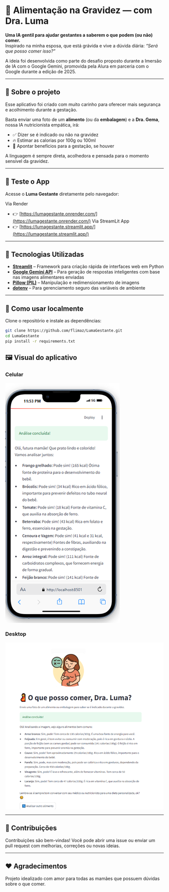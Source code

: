 # 🍼 Alimentação na Gravidez — com Dra. Luma

**Uma IA gentil para ajudar gestantes a saberem o que podem (ou não) comer.**  
Inspirado na minha esposa, que está grávida e vive a dúvida diária: *“Será que posso comer isso?”*

A ideia foi desenvolvida como parte do desafio proposto durante a Imersão de IA com o Google Gemini, promovida pela Alura em parceria com o Google durante a edição de 2025.

---

## 👶 Sobre o projeto

Esse aplicativo foi criado com muito carinho para oferecer mais segurança e acolhimento durante a gestação.

Basta enviar uma foto de um **alimento** (ou da **embalagem**) e a **Dra. Gema**, nossa IA nutricionista empática, irá:

- ✅ Dizer se é indicado ou não na gravidez  
- 🔥 Estimar as calorias por 100g ou 100ml  
- 💚 Apontar benefícios para a gestação, se houver  

A linguagem é sempre direta, acolhedora e pensada para o momento sensível da gravidez.

---

## 🚀 Teste o App

Acesse o **Luma Gestante** diretamente pelo navegador:

Via Render
- 👉 [https://lumagestante.onrender.com/](https://lumagestante.onrender.com/)
Via StreamLit App
- 👉 [https://lumagestante.streamlit.app/](https://lumagestante.streamlit.app/)

---

## 🧪 Tecnologias Utilizadas

- **[Streamlit](https://streamlit.io/)** – Framework para criação rápida de interfaces web em Python  
- **[Google Gemini API](https://ai.google.dev/)** – Para geração de respostas inteligentes com base nas imagens alimentares enviadas  
- **[Pillow (PIL)](https://pillow.readthedocs.io/)** – Manipulação e redimensionamento de imagens  
- **[dotenv](https://pypi.org/project/python-dotenv/)** – Para gerenciamento seguro das variáveis de ambiente  

---

## 🚀 Como usar localmente

Clone o repositório e instale as dependências:

```bash
git clone https://github.com/flimaz/LumaGestante.git
cd LumaGestante
pip install -r requirements.txt
```

## 🖼️ Visual do aplicativo

### Celular
![App no celular](FotosApp/AnaliseApp.png)

### Desktop
![App no desktop](FotosApp/AnaliseDesktop.png)

---

## 🙌 Contribuições

Contribuições são bem-vindas! Você pode abrir uma issue ou enviar um pull request com melhorias, correções ou novas ideias.

---

## ❤️ Agradecimentos

Projeto idealizado com amor para todas as mamães que possuem dúvidas sobre o que comer.